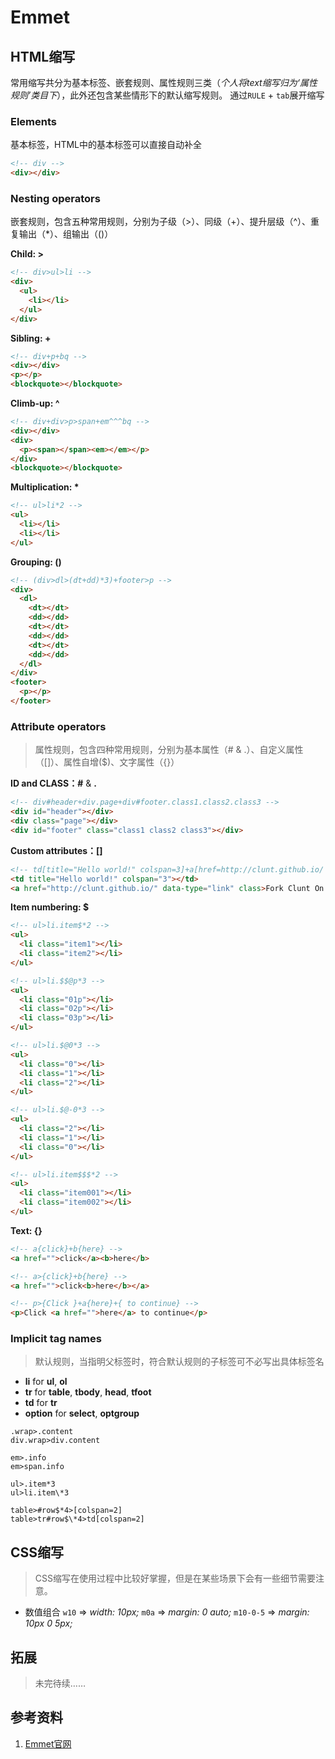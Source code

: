 # Emmet
<!-- 2015-02-26 -->

## HTML缩写
常用缩写共分为基本标签、嵌套规则、属性规则三类（*个人将text缩写归为‘属性规则’类目下*），此外还包含某些情形下的默认缩写规则。
通过`RULE` + `tab`展开缩写

### Elements
基本标签，HTML中的基本标签可以直接自动补全

```HTML
<!-- div -->
<div></div>
```

### Nesting operators
嵌套规则，包含五种常用规则，分别为子级（>）、同级（+）、提升层级（^）、重复输出（\*）、组输出（()）

**Child: >**
```HTML
<!-- div>ul>li -->
<div>
  <ul>
    <li></li>
  </ul>
</div>
```

**Sibling: +**
```HTML
<!-- div+p+bq -->
<div></div>
<p></p>
<blockquote></blockquote>
```

**Climb-up: ^**
```HTML
<!-- div+div>p>span+em^^^bq -->
<div></div>
<div>
  <p><span></span><em></em></p>
</div>
<blockquote></blockquote>
```

**Multiplication: \***
```HTML
<!-- ul>li*2 -->
<ul>
  <li></li>
  <li></li>
</ul>
```

**Grouping: ()**
```HTML
<!-- (div>dl>(dt+dd)*3)+footer>p -->
<div>
  <dl>
    <dt></dt>
    <dd></dd>
    <dt></dt>
    <dd></dd>
    <dt></dt>
    <dd></dd>
  </dl>
</div>
<footer>
  <p></p>
</footer>
```

### Attribute operators
> 属性规则，包含四种常用规则，分别为基本属性（# & .）、自定义属性（[]）、属性自增($)、文字属性（{}）

**ID and CLASS：#** & **.**
```HTML
<!-- div#header+div.page+div#footer.class1.class2.class3 -->
<div id="header"></div>
<div class="page"></div>
<div id="footer" class="class1 class2 class3"></div>
```

**Custom attributes：[]**
```HTML
<!-- td[title="Hello world!" colspan=3]+a[href=http://clunt.github.io/ data-type="link" class=class]{Fork Clunt On Github} -->
<td title="Hello world!" colspan="3"></td>
<a href="http://clunt.github.io/" data-type="link" class>Fork Clunt On Github</a>
```

**Item numbering: $**
```HTML
<!-- ul>li.item$*2 -->
<ul>
  <li class="item1"></li>
  <li class="item2"></li>
</ul>

<!-- ul>li.$$@p*3 -->
<ul>
  <li class="01p"></li>
  <li class="02p"></li>
  <li class="03p"></li>
</ul>

<!-- ul>li.$@0*3 -->
<ul>
  <li class="0"></li>
  <li class="1"></li>
  <li class="2"></li>
</ul>

<!-- ul>li.$@-0*3 -->
<ul>
  <li class="2"></li>
  <li class="1"></li>
  <li class="0"></li>
</ul>

<!-- ul>li.item$$$*2 -->
<ul>
  <li class="item001"></li>
  <li class="item002"></li>
</ul>
```

**Text: \{\}**
```HTML
<!-- a{click}+b{here} -->
<a href="">click</a><b>here</b>

<!-- a>{click}+b{here} -->
<a href="">click<b>here</b></a>

<!-- p>{Click }+a{here}+{ to continue} -->
<p>Click <a href="">here</a> to continue</p>
```

### Implicit tag names
> 默认规则，当指明父标签时，符合默认规则的子标签可不必写出具体标签名

- **li** for **ul**, **ol**
- **tr** for **table**, **tbody**, **head**, **tfoot**
- **td** for **tr**
- **option** for **select**, **optgroup**

```
.wrap>.content
div.wrap>div.content

em>.info
em>span.info

ul>.item*3
ul>li.item\*3

table>#row$*4>[colspan=2]
table>tr#row$\*4>td[colspan=2]
```

## CSS缩写
> CSS缩写在使用过程中比较好掌握，但是在某些场景下会有一些细节需要注意。

- 数值组合
  `w10` => *width: 10px;*
  `m0a` => *margin: 0 auto;*
  `m10-0-5` => *margin: 10px 0 5px;*

## 拓展
> 未完待续……

## 参考资料
1. [Emmet官网](http://emmet.io/)